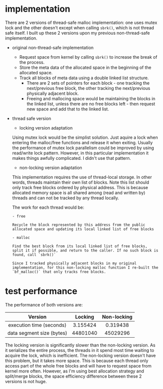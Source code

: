 # implementation

There are 2 versions of thread-safe malloc implementation: one uses mutex lock and the other doesn't except when calling `sbrk()`, which is not thread safe itself. I built up these 2 versions upon my previous non-thread-safe implementation.

- original non-thread-safe implementation

  - Request space from kernel by calling `sbrk()` to increase the break of the process. 
  - Store the meta data of the allocated space in the beginning of the allocated space. 
  - Track all blocks of meta data using a double linked list structure. 
    - There are 2 sets of pointers for each block - one tracking the next/previous free block, the other tracking the next/previous physically adjacent block. 
    - Freeing and mallocing space would be maintaining the blocks in the linked list, unless there are no free blocks left - then request new space and add that to the linked list.

- thread safe version
  - locking version adaptation

  Using mutex lock would be the simplist solution. Just aquire a lock when entering the malloc/free functions and release it when exiting. Usually the performance of mutex lock parallelism could be improved by using read/write lock pattern. However, in this particular implementation it makes things awfully complicated. I didn't use that pattern.

  - non-locking version adaptation

  This implementation requires the use of thread-local storage. In other words, threads maintain their own list of blocks. Note this list should only track free blocks ordered by physical address. This is because allocated memory space is all shared among (read and written by) threads and can not be tracked by any thread locally. 

  The work for each thread would be:

      - free
      
      Recycle the block represented by this address from the public allocated space and updating its local linked list of free blocks

      - malloc
      
      Find the best block from its local linked list of free blocks, split it if possible, and return to the caller. If no such block is found, call `sbrk()`
      
      Since I tracked physically adjacent blocks in my original implementation, for this non-locking malloc function I re-built the `bf_malloc()` that only tracks free blocks.

# test performance

The performance of both versions are:

|          Version          | Locking  | Non-locking |
| :-----------------------: | :------: | :---------: |
| execution time (seconds)  | 3.155424 |  0.319438   |
| data segment size (bytes) | 44801040 |  45029296   |

The locking version is significantly slower than the non-locking version. As it serializes the entire process, the threads in it spend most time waiting to acquire the lock, which is inefficient. The non-locking version doesn't have this problem, but it takes more space. This is because each thread only access part of the whole free blocks and will have to request space from kernel more often. However, as I'm using best allocation strategy and split/merge blocks, the space efficiency difference between these 2 versions is not huge.
